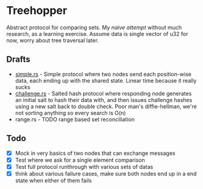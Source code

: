 # Treehopper
Abstract protocol for comparing sets. My _naive attempt_ without much research, as a learning exercise. Assume data is single vector of u32 for now, worry about tree traversal later.

## Drafts
- [simple.rs](src/simple.rs) - Simple protocol where two nodes send each position-wise data, each ending up with the shared state. Linear time because it really sucks
- [challenge.rs](src/challenge.rs) - Salted hash protocol where responding node generates an initial salt to hash their data with, and then issues challenge hashes using a new salt back to double check. Poor man's diffie-hellman, we're not sorting anything so every search is O(n)
- range.rs - TODO range based set reconciliation

## Todo
- [x] Mock in very basics of two nodes that can exchange messages
- [x] Test where we ask for a single element comparison
- [x] Test full protocol runthrough with various sets of datas
- [x] think about various failure cases, make sure both nodes end up in a end state when either of them fails